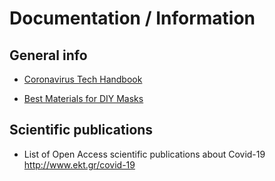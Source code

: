 # Documentation / Information

## General info

- [Coronavirus Tech Handbook](https://coronavirustechhandbook.com/home)

- [Best Materials for DIY Masks](https://smartairfilters.com/en/blog/best-materials-make-diy-face-mask-virus/)


## Scientific publications

- List of Open Access scientific publications about Covid-19 http://www.ekt.gr/covid-19 

